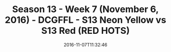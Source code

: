 ---
title: Season 13 - Week 7 (November 6, 2016) - DCGFFL - S13 Neon Yellow vs S13 Red
  (RED HOTS)
teams-score:
- team: _teams/s13-neon-yellow.md
  score:
- team: _teams/s13-red.md
  score: 7
mvp: R. Boyle (Neon Yellow); L. Pratt (Red)
game-ball: K. Veldman (Neon Yellow); J. Park (Red)
season: 13
week: 7
date: '2016-11-07T11:32:46'
pageid: season-13-week-7-november-6-2016-4821-vs-4826
---